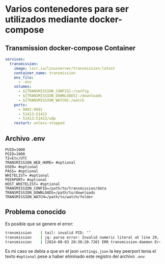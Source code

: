 # Varios contenedores para ser utilizados mediante docker-compose
## Transmission docker-compose Container

```yaml
services:
  transmission:
    image: lscr.io/linuxserver/transmission:latest
    container_name: transmission
    env_file:
      - .env
    volumes:
      - ${TRANSMISSION_CONFIG}:/config
      - ${TRANSMISSION_DOWNLOADS}:/downloads
      - ${TRANSMISSION_WATCH}:/watch
    ports:
      - 9091:9091
      - 51413:51413
      - 51413:51413/udp
    restart: unless-stopped
```

## Archivo .env
```.env
PUID=1000
PGID=1000
TZ=Etc/UTC
TRANSMISSION_WEB_HOME= #optional
USER= #optional
PASS= #optional
WHITELIST= #optional
PEERPORT= #optional
HOST_WHITELIST= #optional
TRANSMISSION_CONFIG=/path/to/transmission/data
TRANSMISSION_DOWNLOADS=/path/to/downloads
TRANSMISSION_WATCH=/path/to/watch/folder
```

## Problema conocido

Es posible que se genere el error:

```sh
transmission    | tail: invalid PID: ‘’
transmission    | jq: parse error: Invalid numeric literal at line 29, column 27
transmission    | [2024-08-03 20:30:20.720] ERR transmission-daemon Error loading config file -- exiting. (/home/buildozer/aports/community/transmission/src/transmission-4.0.6/daemon/daemon.cc:914)
```

Es mi caso se debia a que en el json `settings.json` la key peerport tenia el texto `#optional` pese a haber eliminado este registro del archivo `.env`